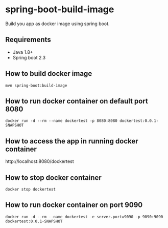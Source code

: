 # spring-boot-build-image
Build you app as docker image using spring boot.

## Requirements
- Java 1.8+
- Spring boot 2.3

## How to build docker image
```
mvn spring-boot:build-image
```

## How to run docker container on default port 8080
```
docker run -d --rm --name dockertest -p 8080:8080 dockertest:0.0.1-SNAPSHOT
```

## How to access the app in running docker container
http://localhost:8080/dockertest

## How to stop docker container
```
docker stop dockertest
```

## How to run docker container on port 9090
```
docker run -d --rm --name dockertest -e server.port=9090 -p 9090:9090 dockertest:0.0.1-SNAPSHOT
```
